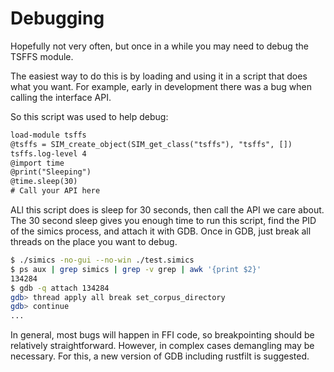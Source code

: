 # Debugging

Hopefully not very often, but once in a while you may need to debug the TSFFS module.

The easiest way to do this is by loading and using it in a script that does what you
want. For example, early in development there was a bug when calling the interface
API.


So this script was used to help debug:

```txt
load-module tsffs
@tsffs = SIM_create_object(SIM_get_class("tsffs"), "tsffs", [])
tsffs.log-level 4
@import time
@print("Sleeping")
@time.sleep(30)
# Call your API here
```

ALl this script does is sleep for 30 seconds, then call the API we care about. The 30
second sleep gives you enough time to run this script, find the PID of the simics
process, and attach it with GDB. Once in GDB, just break all threads on the place you
want to debug.


```sh
$ ./simics -no-gui --no-win ./test.simics
$ ps aux | grep simics | grep -v grep | awk '{print $2}'
134284
$ gdb -q attach 134284
gdb> thread apply all break set_corpus_directory
gdb> continue
...
```

In general, most bugs will happen in FFI code, so breakpointing should be relatively
straightforward. However, in complex cases demangling may be necessary. For this,
a new version of GDB including rustfilt is suggested.